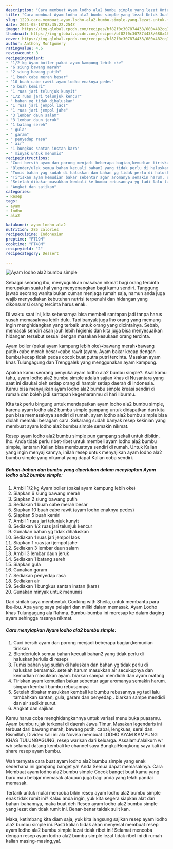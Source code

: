 ```yaml
---
description: "Cara membuat Ayam lodho ala2 bumbu simple yang lezat Untuk Jualan"
title: "Cara membuat Ayam lodho ala2 bumbu simple yang lezat Untuk Jualan"
slug: 1229-cara-membuat-ayam-lodho-ala2-bumbu-simple-yang-lezat-untuk-jualan
date: 2021-05-18T08:35:22.254Z
image: https://img-global.cpcdn.com/recipes/bf82f0c307874438/680x482cq70/ayam-lodho-ala2-bumbu-simple-foto-resep-utama.jpg
thumbnail: https://img-global.cpcdn.com/recipes/bf82f0c307874438/680x482cq70/ayam-lodho-ala2-bumbu-simple-foto-resep-utama.jpg
cover: https://img-global.cpcdn.com/recipes/bf82f0c307874438/680x482cq70/ayam-lodho-ala2-bumbu-simple-foto-resep-utama.jpg
author: Anthony Montgomery
ratingvalue: 4.6
reviewcount: 8
recipeingredient:
- "1/2 kg Ayam boiler pakai ayam kampung lebih oke"
- "6 siung bawang merah"
- "2 siung bawang putih"
- "1 buah cabe merah besar"
- "10 buah cabe rawit ayam lodho enaknya pedes"
- "5 buah kemiri"
- "1 ruas jari telunjuk kunyit"
- "1/2 ruas jari telunjuk kencur"
- " bahan yg tidak dihaluskan"
- "1 ruas jari jempol laos"
- "1 ruas jari jempol jahe"
- "3 lembar daun salam"
- "3 lembar daun jeruk"
- "1 batang sereh"
- " gula"
- " garam"
- " penyedap rasa"
- " air"
- "1 bungkus santan instan kara"
- " minyak untuk menumis"
recipeinstructions:
- "Cuci bersih ayam dan porong menjadi beberapa bagian,kemudian tiriskan"
- "Blender/ulek semua bahan kecuali bahan2 yang tidak perlu di haluskan(terlulis di resep)"
- "Tumis bahan yag sudah di haluskan dan bahan yg tidak perlu di haluskan bersama2. setelah harum masukkan air secukupnya dan kemudian masukkan ayam. biarkan sampai mendidih dan ayam matang"
- "Tiriskan ayam kemudian bakar sebentar agar aromanya semakin harum. simpan kembali bumbu rebusannya"
- "Setelah dibakar masukkan kembali ke bumbu rebusannya yg tadi lalu tambahkan santan, gula, garam dan penyedap,. biarkan sampe mendidi dan air sedikir surut."
- "Angkat dan sajikan"
categories:
- Resep
tags:
- ayam
- lodho
- ala2

katakunci: ayam lodho ala2 
nutrition: 285 calories
recipecuisine: Indonesian
preptime: "PT19M"
cooktime: "PT48M"
recipeyield: "2"
recipecategory: Dessert

---
```



![Ayam lodho ala2 bumbu simple](https://img-global.cpcdn.com/recipes/bf82f0c307874438/680x482cq70/ayam-lodho-ala2-bumbu-simple-foto-resep-utama.jpg)

Sebagai seorang ibu, menyuguhkan masakan nikmat bagi orang tercinta merupakan suatu hal yang menyenangkan bagi kamu sendiri. Tanggung jawab seorang  wanita bukan cuman menjaga rumah saja, namun anda juga wajib menyediakan kebutuhan nutrisi terpenuhi dan hidangan yang dikonsumsi orang tercinta harus enak.

Di waktu  saat ini, kita sebenarnya bisa membeli santapan jadi tanpa harus susah memasaknya lebih dulu. Tapi banyak juga lho orang yang memang ingin menghidangkan yang terbaik untuk orang yang dicintainya. Sebab, memasak sendiri akan jauh lebih higienis dan kita juga bisa menyesuaikan hidangan tersebut sesuai dengan masakan kesukaan orang tercinta. 

Ayam boiler (pakai ayam kampung lebih oke)•bawang merah•bawang putih•cabe merah besar•cabe rawit (ayam. Ayam bakar kecap dengan bumbu kecap tidak pedas cocok buat putra putri tercinta. Masakan ayam khas Tulungagung dan Trenggalek yang menggunakan ayam kampung.

Apakah kamu seorang penyuka ayam lodho ala2 bumbu simple?. Asal kamu tahu, ayam lodho ala2 bumbu simple adalah sajian khas di Nusantara yang saat ini disukai oleh setiap orang di hampir setiap daerah di Indonesia. Kamu bisa menyajikan ayam lodho ala2 bumbu simple kreasi sendiri di rumah dan boleh jadi santapan kegemaranmu di hari liburmu.

Kita tak perlu bingung untuk mendapatkan ayam lodho ala2 bumbu simple, karena ayam lodho ala2 bumbu simple gampang untuk didapatkan dan kita pun bisa memasaknya sendiri di rumah. ayam lodho ala2 bumbu simple bisa diolah memalui beragam cara. Sekarang sudah banyak resep kekinian yang membuat ayam lodho ala2 bumbu simple semakin nikmat.

Resep ayam lodho ala2 bumbu simple pun gampang sekali untuk dibikin, lho. Anda tidak perlu ribet-ribet untuk membeli ayam lodho ala2 bumbu simple, lantaran Kalian bisa membuatnya sendiri di rumah. Untuk Kalian yang ingin menyajikannya, inilah resep untuk menyajikan ayam lodho ala2 bumbu simple yang nikamat yang dapat Kalian coba sendiri.

<!--inarticleads1-->

##### Bahan-bahan dan bumbu yang diperlukan dalam menyiapkan Ayam lodho ala2 bumbu simple:

1. Ambil 1/2 kg Ayam boiler (pakai ayam kampung lebih oke)
1. Siapkan 6 siung bawang merah
1. Siapkan 2 siung bawang putih
1. Sediakan 1 buah cabe merah besar
1. Siapkan 10 buah cabe rawit (ayam lodho enaknya pedes)
1. Siapkan 5 buah kemiri
1. Ambil 1 ruas jari telunjuk kunyit
1. Sediakan 1/2 ruas jari telunjuk kencur
1. Gunakan  bahan yg tidak dihaluskan
1. Sediakan 1 ruas jari jempol laos
1. Siapkan 1 ruas jari jempol jahe
1. Sediakan 3 lembar daun salam
1. Ambil 3 lembar daun jeruk
1. Sediakan 1 batang sereh
1. Siapkan  gula
1. Gunakan  garam
1. Sediakan  penyedap rasa
1. Sediakan  air
1. Sediakan 1 bungkus santan instan (kara)
1. Gunakan  minyak untuk menumis


Dari sinilah saya membentuk Cooking with Sheila, untuk membantu para ibu-ibu. Apa yang saya pelajari dan miliki dalam memasak. Ayam Lodho khas Tulungagung ala Rahma. Bumbu-bumbu ini meresap ke dalam daging ayam sehingga rasanya nikmat. 

<!--inarticleads2-->

##### Cara menyiapkan Ayam lodho ala2 bumbu simple:

1. Cuci bersih ayam dan porong menjadi beberapa bagian,kemudian tiriskan
1. Blender/ulek semua bahan kecuali bahan2 yang tidak perlu di haluskan(terlulis di resep)
1. Tumis bahan yag sudah di haluskan dan bahan yg tidak perlu di haluskan bersama2. setelah harum masukkan air secukupnya dan kemudian masukkan ayam. biarkan sampai mendidih dan ayam matang
1. Tiriskan ayam kemudian bakar sebentar agar aromanya semakin harum. simpan kembali bumbu rebusannya
1. Setelah dibakar masukkan kembali ke bumbu rebusannya yg tadi lalu tambahkan santan, gula, garam dan penyedap,. biarkan sampe mendidi dan air sedikir surut.
1. Angkat dan sajikan


Kamu harus coba menghidangkannya untuk variasi menu buka puasamu. Ayam bumbu rujak terkenal di daerah Jawa Timur. Masakan legendaris ini terbuat dari bawang merah, bawang putih, cabai, lengkuas, serai dan. Bismillah, Divideo kali ini ala Novisa membuat LODHO AYAM KAMPUNG KHAS TULUNGAGUNG, resep warisan dari keluarga. Assalamu&#39;alaikum wr wb selamat datang kembali ke channel saya BungkalHongkong saya kali ini share resep ayam bumbu. 

Wah ternyata cara buat ayam lodho ala2 bumbu simple yang enak sederhana ini gampang banget ya! Anda Semua dapat memasaknya. Cara Membuat ayam lodho ala2 bumbu simple Cocok banget buat kamu yang baru mau belajar memasak ataupun juga bagi anda yang telah pandai memasak.

Tertarik untuk mulai mencoba bikin resep ayam lodho ala2 bumbu simple enak tidak rumit ini? Kalau anda ingin, yuk kita segera siapkan alat dan bahan-bahannya, maka buat deh Resep ayam lodho ala2 bumbu simple yang lezat dan tidak rumit ini. Benar-benar taidak sulit kan. 

Maka, ketimbang kita diam saja, yuk kita langsung sajikan resep ayam lodho ala2 bumbu simple ini. Pasti kalian tiidak akan menyesal membuat resep ayam lodho ala2 bumbu simple lezat tidak ribet ini! Selamat mencoba dengan resep ayam lodho ala2 bumbu simple lezat tidak ribet ini di rumah kalian masing-masing,ya!.

